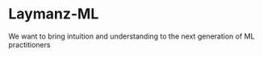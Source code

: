 # Laymanz-ML
We want to bring intuition and understanding to the next generation of ML practitioners
